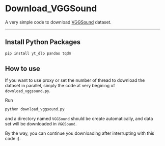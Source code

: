 # Download_VGGSound
A very simple code to download [VGGSound](https://www.robots.ox.ac.uk/~vgg/data/vggsound/) dataset.

---

## Install Python Packages
```bash
pip install yt_dlp pandas tqdm
```

## How to use
If you want to use proxy or set the number of thread to download the dataset in parallel, simply the code at very begining of `download_vggsound.py`.

Run 
```bash
python download_vggsound.py
```
and a directory named `VGGSound` should be create automatically, and data set will be downloaded in `VGGSound`.

By the way, you can continue you downloading after interrupting with this code :).

